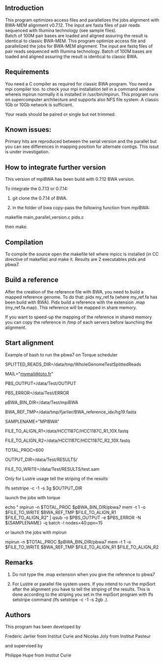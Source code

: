 Introduction
------------

This program optimizes access files and parallelizes the jobs alignment with BWA-MEM alignment v0.7.12.
The input are fasta files of pair reads sequenced with Illumina technology (see sample files).  
Batch of 100M pair bases are loaded and aligned assuring the result is identical to classic BWA-MEM. 
This program optimize access file and parallelized the jobs for BWA-MEM alignment.
The input are fastq files of pair reads sequenced with Illumina technology. 
Batch of 100M bases are loaded and aligned assuring the result is identical to classic BWA. 

Requirements
------------

You need a C compiler as required for classic BWA program.
You need a mpi compiler too. to check your mpi installation tell in a command window whereis mpirun normally it is installed in /usr/bin/mpirun.
This program runs on supercomputer architecture and supports also NFS file system. 
A classic 1Gb or 10Gb network is sufficient.

Your reads should be paired or single but not trimmed.

Known issues:
-------------

Primary hits are reproduced between the serial version and the parallel but you can see differences in mapping position for alternate contigs.
This issut is under investigation.  

How to integrate further version
--------------------------------

This version of mpiBWA has been build with 0.7.12 BWA version.

To integrate the 0.7.13 or 0.7.14:

1) git clone the 0.7.14 of BWA.

2) in the folder of bwa copy-pass the following function from mpiBWA:

makefile
main_parallel_version.c 
pidx.c

then make.


Compilation 
-----------

To compile the source open the makefile tell where mpicc is installed (in CC directive of makefile) and make it.
Results are 2 executables pidx and pbwa7.

Build a reference
-----------------
After the creation of the reference file with BWA, you need to build a mapped reference genome. 
To do that: pidx my_ref.fa (where my_ref.fa has been build with BWA).
Pidx build a reference with the extension .map (my_ref.fa.map). 
This reference will be mapped in share memory.

If you want to speed-up the mapping of the reference in shared memory you can copy the reference in /tmp of each servers before launching the alignment. 

Start alignment
---------------

Example of bash to run the pbwa7 on Torque scheduler

SPLITTED_READS_DIR=/data/tmp/WholeGenomeTestSplittedReads

MAIL="mymail@toto.fr"

PBS_OUTPUT=/data/Test/OUTPUT

PBS_ERROR=/data/Test/ERROR

pBWA_BIN_DIR=/data/Test/mpiBWA

BWA_REF_TMP=/data/tmp/fjarlier/BWA_reference_idx/hg19.fasta

SAMPLENAME="MPIBWA"

FILE_TO_ALIGN_R1=/data/HCC1187C/HCC1187C_R1_10X.fastq

FILE_TO_ALIGN_R2=/data/HCC1187C/HCC1187C_R2_10X.fastq

TOTAL_PROC=600

OUTPUT_DIR=/data/Test/RESULTS/

FILE_TO_WRITE=/data/Test/RESULTS/test.sam

Only for Lustre usage tell the striping of the results

lfs setstripe -c -1 -s 3g $OUTPUT_DIR 

launch the jobs with torque

echo " mpirun -n $TOTAL_PROC $pBWA_BIN_DIR/pbwa7 mem -t 1 -o $FILE_TO_WRITE $BWA_REF_TMP $FILE_TO_ALIGN_R1 $FILE_TO_ALIGN_R2" | qsub -o $PBS_OUTPUT -e $PBS_ERROR -N ${SAMPLENAME} -q batch  -l nodes=40:ppn=15

or launch the jobs with mpirun

mpirun -n $TOTAL_PROC $pBWA_BIN_DIR/pbwa7 mem -t 1 -o $FILE_TO_WRITE $BWA_REF_TMP $FILE_TO_ALIGN_R1 $FILE_TO_ALIGN_R2

Remarks
-------

1) Do not type the .map extension when you give the reference to pbwa7

2) For Lustre or parallel file system users. If you intend to run the mpiSort after the alignment you have to tell the striping of the results. 
This is done according to the striping you set in the mpiSort program with lfs setstripe command (lfs setstripe -c -1 -s 2gb .). 


Authors
-------

This program has been developed by 

Frederic Jarlier from Institut Curie and 
Nicolas Joly from Institut Pasteur

and supervised by

Philippe Hupe from Institut Curie
